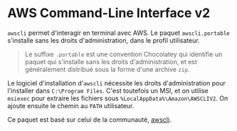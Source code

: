 # AWS Command-Line Interface v2

`awscli` permet d'interagir en terminal avec AWS. Le paquet `awscli.portable` s'installe sans les droits d'administration, dans le profil utilisateur.

> Le suffixe `.portable` est une convention Chocolatey qui identifie un paquet qui s'installe sans les droits d'administration, et est généralement distribué sous la forme d'une archive `zip`.

Le logiciel d'installation d'`awscli` nécessite les droits d'administration pour l'installer dans `C:\Program Files`. C'est toutefois un MSI, et on utilise `msiexec` pour extraire les fichiers sous `%LocalAppData%\Amazon\AWSCLIV2`. On ajoute ensuite le chemin au `PATH` utilisateur.

Ce paquet est basé sur celui de la communauté, [awscli](https://community.chocolatey.org/packages/awscli).

